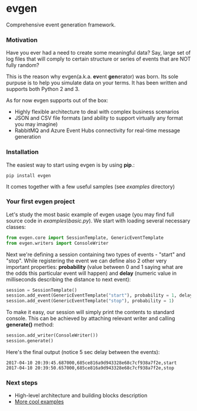 # evgen

Comprehensive event generation framework.

### Motivation

Have you ever had a need to create some meaningful data? Say, large set of log files that will comply to certain structure or series of events that are NOT fully random?

This is the reason why evgen(a.k.a. **ev**ent **gen**erator) was born. Its sole purpuse is to help you simulate data on your terms. It has been written and supports both Python 2 and 3.

As for now evgen supports out of the box:

* Highly flexible architecture to deal with complex business scenarios
* JSON and CSV file formats (and ability to support virtually any format you may imagine)
* RabbitMQ and Azure Event Hubs connectivity for real-time message generation

### Installation

The easiest way to start using evgen is by using **pip**.:

```
pip install evgen
```

It comes together with a few useful samples (see *examples* directory)

### Your first evgen project

Let's study the most basic example of evgen usage (you may find full source code in *examples\basic.py*). We start with loading several necessary classes:

```python
from evgen.core import SessionTemplate, GenericEventTemplate
from evgen.writers import ConsoleWriter
```
Next we're defining a session containing two types of events - "start" and "stop". While registering the event we can define also 2 other very important properties: **probability** (value between 0 and 1 saying what are the odds this particular event will happen) and **delay** (numeric value in milliseconds describing the distance to next event): 

```python
session = SessionTemplate()
session.add_event(GenericEventTemplate("start"), probability = 1, delay=5000)
session.add_event(GenericEventTemplate("stop"), probability = 1)
```
To make it easy, our session will simply print the contents to standard console. This can be achieved by attaching relevant writer and calling **generate()** method:

```python
session.add_writer(ConsoleWriter())
session.generate()
```
Here's the final output (notice 5 sec delay between the events):
```
2017-04-10 20:39:45.687000,685ce816a9d943328e68c7cf938a7f2e,start
2017-04-10 20:39:50.657000,685ce816a9d943328e68c7cf938a7f2e,stop
```


### Next steps

* High-level architecture and building blocks description
* [More cool examples](https://github.com/MichalZylinski/evgen/blob/master/docs/examples.md)


